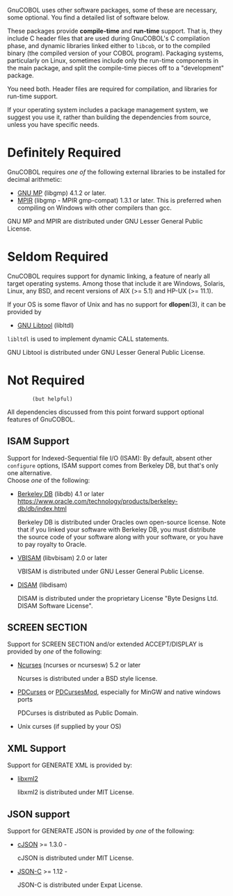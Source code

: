 GnuCOBOL uses other software packages, some of these are necessary,
some optional. You find a detailed list of software below.

These packages provide **compile-time** and **run-time** support. That is,
they include C header files that are used during GnuCOBOL's C
compilation phase, and dynamic libraries linked either to `libcob`, or
to the compiled binary (the compiled version of your COBOL
program). Packaging systems, particularly on Linux, sometimes include
only the run-time components in the main package, and split the
compile-time pieces off to a "development" package.  

You need both. Header files are required for compilation, and
libraries for run-time support.

If your operating system includes a package management system, we
suggest you use it, rather than building the dependencies from source,
unless you have specific needs.

Definitely Required
===================

GnuCOBOL requires *one of* the following external libraries to be installed
for decimal arithmetic:

* [GNU MP](https://gmplib.org) (libgmp) 4.1.2 or later.
* [MPIR](http://mpir.org) (libgmp - MPIR gmp-compat) 1.3.1 or later. 
This is preferred when compiling on Windows with other compilers than gcc. 

GNU MP and MPIR are distributed under GNU Lesser General Public License.

Seldom Required
===============

CnuCOBOL requires support for dynamic linking, a feature of nearly all
target operating systems. Among those that include it are Windows,
Solaris, Linux, any BSD, and recent versions of AIX (>= 5.1) and HP-UX
(>= 11.1).

If your OS is some flavor of Unix and has no support for
**dlopen**(3), it can be provided by

* [GNU Libtool](https://www.gnu.org/software/libtool/libtool.html)  (libltdl)

`libltdl` is used to implement dynamic CALL statements.  

GNU Libtool is distributed under GNU Lesser General Public License.

Not Required
============
            (but helpful)

All dependencies discussed from this point forward support optional
features of GnuCOBOL.

ISAM Support
------------

Support for Indexed-Sequential file I/O (ISAM):  By default, absent other
`configure` options, ISAM support comes from Berkeley DB,
but that's only one alternative.  
Choose *one* of the following: 

*   [Berkeley DB](https://www.oracle.com/) (libdb) 4.1 or later
    https://www.oracle.com/technology/products/berkeley-db/db/index.html

    Berkeley DB is distributed under Oracles own open-source license.
    Note that if you linked your software with Berkeley DB,
    you must distribute the source code of your software along with your
    software, or you have to pay royalty to Oracle.

*   [VBISAM](https://sourceforge.net/projects/vbisam/) (libvbisam) 2.0 or later

    VBISAM is distributed under GNU Lesser General Public License.

*   [DISAM](http://www.isamcentral.com) (libdisam)

    DISAM is distributed under the proprietary License
    "Byte Designs Ltd. DISAM Software License".


SCREEN SECTION
--------------

Support for SCREEN SECTION and/or extended ACCEPT/DISPLAY is provided
by *one* of the following:

*   [Ncurses](https://www.gnu.org/software/ncurses/ncurses.html)
    (ncurses or ncursesw) 5.2 or later
    
    Ncurses is distributed under a BSD style license.

*   [PDCurses](https://pdcurses.org/) or
    [PDCursesMod](https://github.com/Bill-Gray/PDCursesMod/),
    especially for MinGW and native windows ports
	
    PDCurses is distributed as Public Domain.

*   Unix curses (if supplied by your OS)

XML Support
-----------

Support for GENERATE XML is provided by:

*   [libxml2](http://xmlsoft.org)

    libxml2 is distributed under MIT License.

JSON support
------------

Support for GENERATE JSON is provided by *one* of the following:

*   [cJSON](https://github.com/DaveGamble/cJSON) >= 1.3.0 - 

    cJSON is distributed under MIT License.

*   [JSON-C](https://github.com/json-c/json-c) >= 1.12 - 

    JSON-C is distributed under Expat License.

